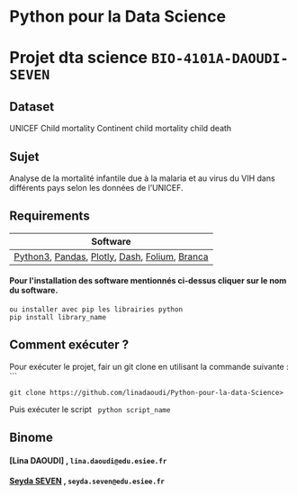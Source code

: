 # Python pour la Data Science
# Projet dta science `BIO-4101A-DAOUDI-SEVEN`
## Dataset
UNICEF Child mortality
Continent child mortality
child death

## Sujet 
Analyse de la mortalité infantile due à la malaria et au virus du VIH dans différents pays selon les données de l’UNICEF.

## Requirements

| Software  |
| ----------------- | 
|    [Python3](https://realpython.com/installing-python/),  [Pandas](https://pandas.pydata.org/pandas-docs/version/0.23.3/install.html),  [Plotly](https://plot.ly/python/getting-started/), [Dash](https://plot.ly/dash/), [Folium](https://python-visualization.github.io/folium/), [Branca](https://pypi.org/project/branca/)| 

#### Pour l'installation des software mentionnés ci-dessus cliquer sur le nom du software.
```
ou installer avec pip les librairies python
pip install library_name
```

## Comment exécuter ?
Pour exécuter le projet, fair un git clone en utilisant la commande suivante : ```
```
git clone https://github.com/linadaoudi/Python-pour-la-data-Science>
```
Puis exécuter le script ``` python script_name```


## Binome 

#### [Lina DAOUDI] , `lina.daoudi@edu.esiee.fr`
#### [Seyda SEVEN]()  , `seyda.seven@edu.esiee.fr`

